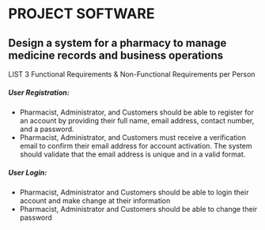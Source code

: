 # PROJECT SOFTWARE
## Design a system for a pharmacy to manage medicine records and business operations
LIST 3 Functional Requirements & Non-Functional Requirements per Person
##### User Registration: 
- Pharmacist, Administrator, and Customers should be able to register for an account by providing their full name, email       address, contact number, and a password.
- Pharmacist, Administrator, and Customers must receive a verification email to confirm their email address for account activation.
The system should validate that the email address is unique and in a valid format.

##### User Login:
- Pharmacist, Administrator and Customers should be able to login their account and make change at their information
- Pharmacist, Administrator and Customers should be able to change their password 
